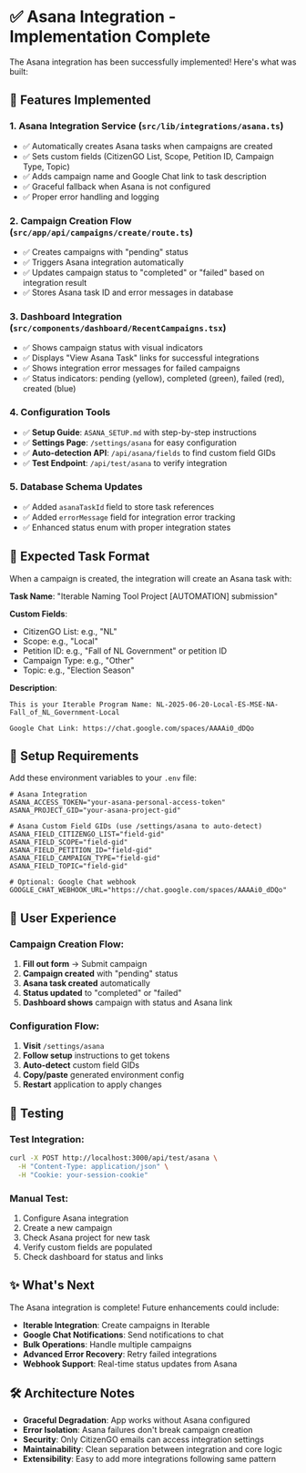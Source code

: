 # ✅ Asana Integration - Implementation Complete

The Asana integration has been successfully implemented! Here's what was built:

## 🚀 **Features Implemented**

### 1. **Asana Integration Service** (`src/lib/integrations/asana.ts`)
- ✅ Automatically creates Asana tasks when campaigns are created
- ✅ Sets custom fields (CitizenGO List, Scope, Petition ID, Campaign Type, Topic)
- ✅ Adds campaign name and Google Chat link to task description
- ✅ Graceful fallback when Asana is not configured
- ✅ Proper error handling and logging

### 2. **Campaign Creation Flow** (`src/app/api/campaigns/create/route.ts`)
- ✅ Creates campaigns with "pending" status
- ✅ Triggers Asana integration automatically
- ✅ Updates campaign status to "completed" or "failed" based on integration result
- ✅ Stores Asana task ID and error messages in database

### 3. **Dashboard Integration** (`src/components/dashboard/RecentCampaigns.tsx`)
- ✅ Shows campaign status with visual indicators
- ✅ Displays "View Asana Task" links for successful integrations
- ✅ Shows integration error messages for failed campaigns
- ✅ Status indicators: pending (yellow), completed (green), failed (red), created (blue)

### 4. **Configuration Tools**
- ✅ **Setup Guide**: `ASANA_SETUP.md` with step-by-step instructions
- ✅ **Settings Page**: `/settings/asana` for easy configuration
- ✅ **Auto-detection API**: `/api/asana/fields` to find custom field GIDs
- ✅ **Test Endpoint**: `/api/test/asana` to verify integration

### 5. **Database Schema Updates**
- ✅ Added `asanaTaskId` field to store task references
- ✅ Added `errorMessage` field for integration error tracking
- ✅ Enhanced status enum with proper integration states

## 🎯 **Expected Task Format**

When a campaign is created, the integration will create an Asana task with:

**Task Name**: "Iterable Naming Tool Project [AUTOMATION] submission"

**Custom Fields**:
- CitizenGO List: e.g., "NL"
- Scope: e.g., "Local" 
- Petition ID: e.g., "Fall of NL Government" or petition ID
- Campaign Type: e.g., "Other"
- Topic: e.g., "Election Season"

**Description**:
```
This is your Iterable Program Name: NL-2025-06-20-Local-ES-MSE-NA-Fall_of_NL_Government-Local

Google Chat Link: https://chat.google.com/spaces/AAAAi0_dDQo
```

## 🔧 **Setup Requirements**

Add these environment variables to your `.env` file:

```env
# Asana Integration
ASANA_ACCESS_TOKEN="your-asana-personal-access-token"
ASANA_PROJECT_GID="your-asana-project-gid"

# Asana Custom Field GIDs (use /settings/asana to auto-detect)
ASANA_FIELD_CITIZENGO_LIST="field-gid"
ASANA_FIELD_SCOPE="field-gid"
ASANA_FIELD_PETITION_ID="field-gid"
ASANA_FIELD_CAMPAIGN_TYPE="field-gid"
ASANA_FIELD_TOPIC="field-gid"

# Optional: Google Chat webhook
GOOGLE_CHAT_WEBHOOK_URL="https://chat.google.com/spaces/AAAAi0_dDQo"
```

## 🎉 **User Experience**

### Campaign Creation Flow:
1. **Fill out form** → Submit campaign
2. **Campaign created** with "pending" status
3. **Asana task created** automatically
4. **Status updated** to "completed" or "failed"
5. **Dashboard shows** campaign with status and Asana link

### Configuration Flow:
1. **Visit** `/settings/asana`
2. **Follow setup** instructions to get tokens
3. **Auto-detect** custom field GIDs
4. **Copy/paste** generated environment config
5. **Restart** application to apply changes

## 🧪 **Testing**

### Test Integration:
```bash
curl -X POST http://localhost:3000/api/test/asana \
  -H "Content-Type: application/json" \
  -H "Cookie: your-session-cookie"
```

### Manual Test:
1. Configure Asana integration
2. Create a new campaign
3. Check Asana project for new task
4. Verify custom fields are populated
5. Check dashboard for status and links

## ✨ **What's Next**

The Asana integration is complete! Future enhancements could include:

- **Iterable Integration**: Create campaigns in Iterable
- **Google Chat Notifications**: Send notifications to chat
- **Bulk Operations**: Handle multiple campaigns
- **Advanced Error Recovery**: Retry failed integrations
- **Webhook Support**: Real-time status updates from Asana

## 🛠️ **Architecture Notes**

- **Graceful Degradation**: App works without Asana configured
- **Error Isolation**: Asana failures don't break campaign creation
- **Security**: Only CitizenGO emails can access integration settings
- **Maintainability**: Clean separation between integration and core logic
- **Extensibility**: Easy to add more integrations following same pattern 